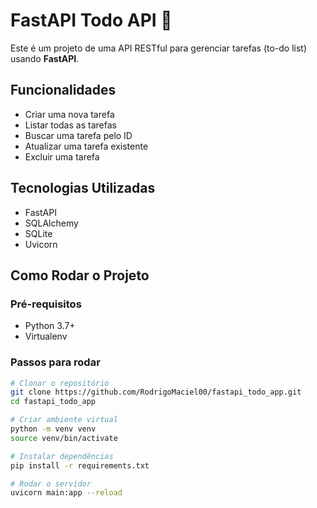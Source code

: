 # FastAPI Todo API 🚀

Este é um projeto de uma API RESTful para gerenciar tarefas (to-do list) usando **FastAPI**.

## Funcionalidades
- Criar uma nova tarefa
- Listar todas as tarefas
- Buscar uma tarefa pelo ID
- Atualizar uma tarefa existente
- Excluir uma tarefa

## Tecnologias Utilizadas
- FastAPI
- SQLAlchemy
- SQLite
- Uvicorn

## Como Rodar o Projeto

### Pré-requisitos
- Python 3.7+
- Virtualenv

### Passos para rodar
```bash
# Clonar o repositório
git clone https://github.com/RodrigoMaciel00/fastapi_todo_app.git
cd fastapi_todo_app

# Criar ambiente virtual
python -m venv venv
source venv/bin/activate

# Instalar dependências
pip install -r requirements.txt

# Rodar o servidor
uvicorn main:app --reload
